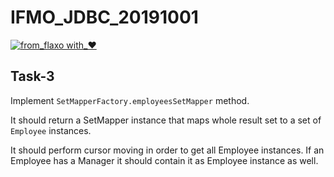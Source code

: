 # IFMO_JDBC_20191001
[![from_flaxo with_♥](https://img.shields.io/badge/from_flaxo-with_♥-blue.svg)](https://github.com/tcibinan/flaxo)

## Task-3
Implement `SetMapperFactory.employeesSetMapper` method.

It should return a SetMapper instance that maps whole result set to a set of `Employee` instances.

It should perform cursor moving in order to get all Employee instances.
If an Employee has a Manager it should contain it as Employee instance as well.  
 